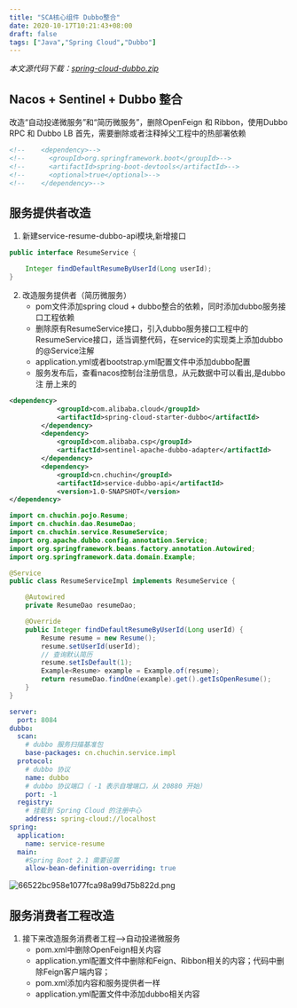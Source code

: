 ```yaml
---
title: "SCA核心组件 Dubbo整合"
date: 2020-10-17T10:21:43+08:00
draft: false
tags: ["Java","Spring Cloud","Dubbo"]
---
```


*本文源代码下载：[spring-cloud-dubbo.zip](/file/springcloud/spring-cloud-dubbo.zip)*

## Nacos + Sentinel + Dubbo 整合

改造“⾃动投递微服务”和“简历微服务”，删除OpenFeign 和 Ribbon，使⽤Dubbo RPC 和 Dubbo LB ⾸先，需要删除或者注释掉父工程中的热部署依赖

```xml
<!--    <dependency>-->
<!--      <groupId>org.springframework.boot</groupId>-->
<!--      <artifactId>spring-boot-devtools</artifactId>-->
<!--      <optional>true</optional>-->
<!--    </dependency>-->
```

## 服务提供者改造

1. 新建service-resume-dubbo-api模块,新增接口

```java
public interface ResumeService {

    Integer findDefaultResumeByUserId(Long userId);
}
```

2. 改造服务提供者（简历微服务）
   * pom文件添加spring cloud + dubbo整合的依赖，同时添加dubbo服务接口⼯程依赖
   * 删除原有ResumeService接⼝，引⼊dubbo服务接⼝⼯程中的ResumeService接口，适当调整代码，在service的实现类上添加dubbo的@Service注解
   * application.yml或者bootstrap.yml配置⽂件中添加dubbo配置
   * 服务发布后，查看nacos控制台注册信息，从元数据中可以看出,是dubbo注 册上来的

```xml
<dependency>
            <groupId>com.alibaba.cloud</groupId>
            <artifactId>spring-cloud-starter-dubbo</artifactId>
        </dependency>
        <dependency>
            <groupId>com.alibaba.csp</groupId>
            <artifactId>sentinel-apache-dubbo-adapter</artifactId>
        </dependency>
        <dependency>
            <groupId>cn.chuchin</groupId>
            <artifactId>service-dubbo-api</artifactId>
            <version>1.0-SNAPSHOT</version>
</dependency>
```

```java
import cn.chuchin.pojo.Resume;
import cn.chuchin.dao.ResumeDao;
import cn.chuchin.service.ResumeService;
import org.apache.dubbo.config.annotation.Service;
import org.springframework.beans.factory.annotation.Autowired;
import org.springframework.data.domain.Example;

@Service
public class ResumeServiceImpl implements ResumeService {

    @Autowired
    private ResumeDao resumeDao;

    @Override
    public Integer findDefaultResumeByUserId(Long userId) {
        Resume resume = new Resume();
        resume.setUserId(userId);
        // 查询默认简历
        resume.setIsDefault(1);
        Example<Resume> example = Example.of(resume);
        return resumeDao.findOne(example).get().getIsOpenResume();
    }
}
```

```yaml
server:
  port: 8084
dubbo:
  scan:
    # dubbo 服务扫描基准包
    base-packages: cn.chuchin.service.impl
  protocol:
    # dubbo 协议
    name: dubbo
    # dubbo 协议端⼝（ -1 表示⾃增端⼝，从 20880 开始）
    port: -1
  registry:
    # 挂载到 Spring Cloud 的注册中⼼
    address: spring-cloud://localhost
spring:
  application:
    name: service-resume
  main:
    #Spring Boot 2.1 需要设置
    allow-bean-definition-overriding: true
```

![66522bc958e1077fca98a99d75b822d.png](https://i.loli.net/2020/12/08/houXcndA5SeCjvW.png)

## 服务消费者工程改造

1. 接下来改造服务消费者⼯程—>⾃动投递微服务
   * pom.xml中删除OpenFeign相关内容
   * application.yml配置⽂件中删除和Feign、Ribbon相关的内容；代码中删除Feign客户端内容；
   * pom.xml添加内容和服务提供者⼀样
   * application.yml配置⽂件中添加dubbo相关内容

```

```